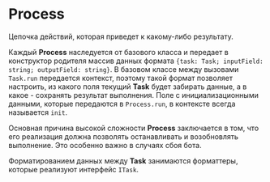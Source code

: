 # Process

Цепочка действий, которая приведет к какому-либо результату.<br>

Каждый **Process** наследуется от базового класса и передает в конструктор родителя массив данных формата `{task: Task; inputField: string; outputField: string}`. В базовом классе между вызовами `Task.run` передается контекст, поэтому такой формат позволяет настроить, из какого поля текущий **Task** будет забирать данные, а в какое - сохранять результат выполнения. Поле с инициализационными данными, которые передаются в `Process.run`, в контексте всегда называется `init`.<br>

Основная причина высокой сложности **Process** заключается в том, что его реализация должна позволять останавливать и возобновлять выполнение. Это особенно важно в случаях сбоя бота.<br>

Форматированием данных между **Task** занимаются форматтеры, которые реализуют интерфейс `ITask`.
